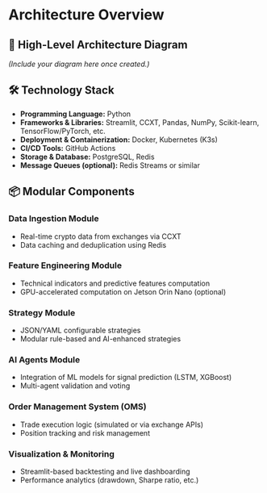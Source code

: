 # Architecture Overview

## 📐 High-Level Architecture Diagram
*(Include your diagram here once created.)*

## 🛠️ Technology Stack
- **Programming Language:** Python
- **Frameworks & Libraries:** Streamlit, CCXT, Pandas, NumPy, Scikit-learn, TensorFlow/PyTorch, etc.
- **Deployment & Containerization:** Docker, Kubernetes (K3s)
- **CI/CD Tools:** GitHub Actions
- **Storage & Database:** PostgreSQL, Redis
- **Message Queues (optional):** Redis Streams or similar

## 📦 Modular Components
### Data Ingestion Module
- Real-time crypto data from exchanges via CCXT
- Data caching and deduplication using Redis

### Feature Engineering Module
- Technical indicators and predictive features computation
- GPU-accelerated computation on Jetson Orin Nano (optional)

### Strategy Module
- JSON/YAML configurable strategies
- Modular rule-based and AI-enhanced strategies

### AI Agents Module
- Integration of ML models for signal prediction (LSTM, XGBoost)
- Multi-agent validation and voting

### Order Management System (OMS)
- Trade execution logic (simulated or via exchange APIs)
- Position tracking and risk management

### Visualization & Monitoring
- Streamlit-based backtesting and live dashboarding
- Performance analytics (drawdown, Sharpe ratio, etc.)
